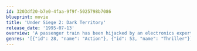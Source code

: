 ```yaml
---
id: 3203df20-b7e0-4faa-9f9f-5025798b7086
blueprint: movie
title: 'Under Siege 2: Dark Territory'
release_date: '1995-07-13'
overview: 'A passenger train has been hijacked by an electronics expert and turned into an untraceable command center for a weapons satellite. He has planned to blow up Washington DC and only one man can stop him, former Navy SEAL Casey Ryback.'
genres: '[{"id": 28, "name": "Action"}, {"id": 53, "name": "Thriller"}]'
---
```

